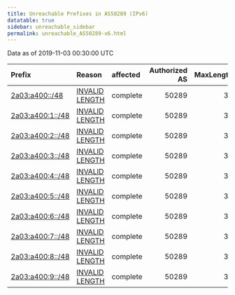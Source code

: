```yaml
---
title: Unreachable Prefixes in AS50289 (IPv6)
datatable: true
sidebar: unreachable_sidebar
permalink: unreachable_AS50289-v6.html
---
```


Data as of 2019-11-03 00:30:00 UTC


<div class="datatable-begin"></div>

| Prefix                                                     | Reason                                                                                                     | affected   |   Authorized AS |   MaxLength | Anchor                                         |   unreachable /48s |
|:-----------------------------------------------------------|:-----------------------------------------------------------------------------------------------------------|:-----------|----------------:|------------:|:-----------------------------------------------|-------------------:|
| [2a03:a400::/48](https://stat.ripe.net/2a03:a400::/48)     | [INVALID LENGTH](https://rpki-validator.ripe.net/announcement-preview?asn=AS50289&prefix=2a03:a400::/48)   | complete   |           50289 |          32 | [RIPE](unreachable_RIPE_NCC_RPKI_Root-v6.html) |                  1 |
| [2a03:a400:1::/48](https://stat.ripe.net/2a03:a400:1::/48) | [INVALID LENGTH](https://rpki-validator.ripe.net/announcement-preview?asn=AS50289&prefix=2a03:a400:1::/48) | complete   |           50289 |          32 | [RIPE](unreachable_RIPE_NCC_RPKI_Root-v6.html) |                  1 |
| [2a03:a400:2::/48](https://stat.ripe.net/2a03:a400:2::/48) | [INVALID LENGTH](https://rpki-validator.ripe.net/announcement-preview?asn=AS50289&prefix=2a03:a400:2::/48) | complete   |           50289 |          32 | [RIPE](unreachable_RIPE_NCC_RPKI_Root-v6.html) |                  1 |
| [2a03:a400:3::/48](https://stat.ripe.net/2a03:a400:3::/48) | [INVALID LENGTH](https://rpki-validator.ripe.net/announcement-preview?asn=AS50289&prefix=2a03:a400:3::/48) | complete   |           50289 |          32 | [RIPE](unreachable_RIPE_NCC_RPKI_Root-v6.html) |                  1 |
| [2a03:a400:4::/48](https://stat.ripe.net/2a03:a400:4::/48) | [INVALID LENGTH](https://rpki-validator.ripe.net/announcement-preview?asn=AS50289&prefix=2a03:a400:4::/48) | complete   |           50289 |          32 | [RIPE](unreachable_RIPE_NCC_RPKI_Root-v6.html) |                  1 |
| [2a03:a400:5::/48](https://stat.ripe.net/2a03:a400:5::/48) | [INVALID LENGTH](https://rpki-validator.ripe.net/announcement-preview?asn=AS50289&prefix=2a03:a400:5::/48) | complete   |           50289 |          32 | [RIPE](unreachable_RIPE_NCC_RPKI_Root-v6.html) |                  1 |
| [2a03:a400:6::/48](https://stat.ripe.net/2a03:a400:6::/48) | [INVALID LENGTH](https://rpki-validator.ripe.net/announcement-preview?asn=AS50289&prefix=2a03:a400:6::/48) | complete   |           50289 |          32 | [RIPE](unreachable_RIPE_NCC_RPKI_Root-v6.html) |                  1 |
| [2a03:a400:7::/48](https://stat.ripe.net/2a03:a400:7::/48) | [INVALID LENGTH](https://rpki-validator.ripe.net/announcement-preview?asn=AS50289&prefix=2a03:a400:7::/48) | complete   |           50289 |          32 | [RIPE](unreachable_RIPE_NCC_RPKI_Root-v6.html) |                  1 |
| [2a03:a400:8::/48](https://stat.ripe.net/2a03:a400:8::/48) | [INVALID LENGTH](https://rpki-validator.ripe.net/announcement-preview?asn=AS50289&prefix=2a03:a400:8::/48) | complete   |           50289 |          32 | [RIPE](unreachable_RIPE_NCC_RPKI_Root-v6.html) |                  1 |
| [2a03:a400:9::/48](https://stat.ripe.net/2a03:a400:9::/48) | [INVALID LENGTH](https://rpki-validator.ripe.net/announcement-preview?asn=AS50289&prefix=2a03:a400:9::/48) | complete   |           50289 |          32 | [RIPE](unreachable_RIPE_NCC_RPKI_Root-v6.html) |                  1 |

<div class="datatable-end"></div>